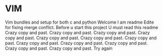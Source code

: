 # VIM
Vim bundles and setup for both c and python
Welcome
I am readme
Edite for fixing merge conflict.
Before u start this project
U must read this readme
Crazy copy and past.
Crazy copy and past.
Crazy copy and past.
Crazy copy and past.
Crazy copy and past.
Crazy copy and past.
Crazy copy and past.
Crazy copy and past.
Crazy copy and past.
Crazy copy and past.
Crazy copy and past.
Crazy copy and past.
Try again
